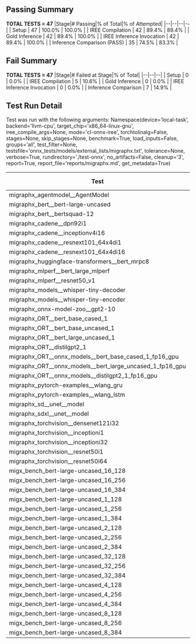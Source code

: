 ## Passing Summary

**TOTAL TESTS = 47**
|Stage|# Passing|% of Total|% of Attempted|
|--|--|--|--|
| Setup | 47 | 100.0% | 100.0% |
| IREE Compilation | 42 | 89.4% | 89.4% |
| Gold Inference | 42 | 89.4% | 100.0% |
| IREE Inference Invocation | 42 | 89.4% | 100.0% |
| Inference Comparison (PASS) | 35 | 74.5% | 83.3% |
## Fail Summary

**TOTAL TESTS = 47**
|Stage|# Failed at Stage|% of Total|
|--|--|--|
| Setup | 0 | 0.0% |
| IREE Compilation | 5 | 10.6% |
| Gold Inference | 0 | 0.0% |
| IREE Inference Invocation | 0 | 0.0% |
| Inference Comparison | 7 | 14.9% |
## Test Run Detail
Test was run with the following arguments:
Namespace(device='local-task', backend='llvm-cpu', target_chip='x86_64-linux-gnu', iree_compile_args=None, mode='cl-onnx-iree', torchtolinalg=False, stages=None, skip_stages=None, benchmark=True, load_inputs=False, groups='all', test_filter=None, testsfile='onnx_tests/models/external_lists/migraphx.txt', tolerance=None, verbose=True, rundirectory='./test-onnx', no_artifacts=False, cleanup='3', report=True, report_file='reports/migraphx.md', get_metadata=True)

| Test | Exit Status | Mean Benchmark Time (ms) | Notes |
|--|--|--|--|
| migraphx_agentmodel__AgentModel | compilation | None | |
| migraphx_bert__bert-large-uncased | PASS | 381.22705183923244 | |
| migraphx_bert__bertsquad-12 | PASS | 87.93641360742704 | |
| migraphx_cadene__dpn92i1 | PASS | 183.42087526495257 | |
| migraphx_cadene__inceptionv4i16 | PASS | 6447.062483678262 | |
| migraphx_cadene__resnext101_64x4di1 | PASS | 349.6340174848835 | |
| migraphx_cadene__resnext101_64x4di16 | compilation | None | |
| migraphx_huggingface-transformers__bert_mrpc8 | PASS | 412.63368104894954 | |
| migraphx_mlperf__bert_large_mlperf | Numerics | 459.87689805527526 | |
| migraphx_mlperf__resnet50_v1 | PASS | 89.72484820211928 | |
| migraphx_models__whisper-tiny-decoder | PASS | 32.93303784633439 | |
| migraphx_models__whisper-tiny-encoder | Numerics | 195.6285619073444 | |
| migraphx_onnx-model-zoo__gpt2-10 | compilation | None | |
| migraphx_ORT__bert_base_cased_1 | PASS | 90.70319371918838 | |
| migraphx_ORT__bert_base_uncased_1 | PASS | 84.73316127700464 | |
| migraphx_ORT__bert_large_uncased_1 | PASS | 250.47041910390058 | |
| migraphx_ORT__distilgpt2_1 | PASS | 31.13290134140036 | |
| migraphx_ORT__onnx_models__bert_base_cased_1_fp16_gpu | Numerics | 83.82758115314773 | |
| migraphx_ORT__onnx_models__bert_large_uncased_1_fp16_gpu | Numerics | 248.2833419409063 | |
| migraphx_ORT__onnx_models__distilgpt2_1_fp16_gpu | Numerics | 39.168538146272844 | |
| migraphx_pytorch-examples__wlang_gru | PASS | 78.46369270097325 | |
| migraphx_pytorch-examples__wlang_lstm | PASS | 41.08401469420642 | |
| migraphx_sd__unet__model | compilation | None | |
| migraphx_sdxl__unet__model | compilation | None | |
| migraphx_torchvision__densenet121i32 | PASS | 1355.8537761370342 | |
| migraphx_torchvision__inceptioni1 | PASS | 210.5583269149065 | |
| migraphx_torchvision__inceptioni32 | PASS | 6121.331750725706 | |
| migraphx_torchvision__resnet50i1 | PASS | 84.86349174442391 | |
| migraphx_torchvision__resnet50i64 | PASS | 5161.201638480027 | |
| migx_bench_bert-large-uncased_16_128 | PASS | 2774.351536606749 | |
| migx_bench_bert-large-uncased_16_256 | PASS | 4240.770122657219 | |
| migx_bench_bert-large-uncased_16_384 | Numerics | 6276.935281852881 | |
| migx_bench_bert-large-uncased_1_128 | PASS | 155.84874774018922 | |
| migx_bench_bert-large-uncased_1_256 | PASS | 264.9875690953599 | |
| migx_bench_bert-large-uncased_1_384 | PASS | 373.1673692042629 | |
| migx_bench_bert-large-uncased_2_128 | PASS | 390.04892638574046 | |
| migx_bench_bert-large-uncased_2_256 | PASS | 587.8416125973065 | |
| migx_bench_bert-large-uncased_2_384 | PASS | 861.0396347939968 | |
| migx_bench_bert-large-uncased_32_128 | PASS | 5168.552614127596 | |
| migx_bench_bert-large-uncased_32_256 | PASS | 8241.691920906305 | |
| migx_bench_bert-large-uncased_32_384 | Numerics | 11473.616182804108 | |
| migx_bench_bert-large-uncased_4_128 | PASS | 723.3513363947471 | |
| migx_bench_bert-large-uncased_4_256 | PASS | 1108.3327153076727 | |
| migx_bench_bert-large-uncased_4_384 | PASS | 1567.8175892680883 | |
| migx_bench_bert-large-uncased_8_128 | PASS | 1312.2249084214368 | |
| migx_bench_bert-large-uncased_8_256 | PASS | 2143.012853960196 | |
| migx_bench_bert-large-uncased_8_384 | PASS | 2973.2480930785337 | |
